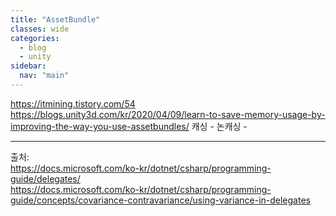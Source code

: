 ```yaml
---
title: "AssetBundle"
classes: wide
categories: 
  - blog
  - unity
sidebar:
  nav: "main"
---
```

   

https://itmining.tistory.com/54
https://blogs.unity3d.com/kr/2020/04/09/learn-to-save-memory-usage-by-improving-the-way-you-use-assetbundles/
캐싱 -
논캐싱 - 

  
---  
출처:   
<https://docs.microsoft.com/ko-kr/dotnet/csharp/programming-guide/delegates/>  
<https://docs.microsoft.com/ko-kr/dotnet/csharp/programming-guide/concepts/covariance-contravariance/using-variance-in-delegates>
